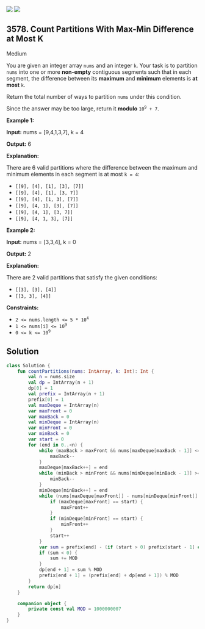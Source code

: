 [![](https://img.shields.io/github/stars/javadev/LeetCode-in-Kotlin?label=Stars&style=flat-square)](https://github.com/javadev/LeetCode-in-Kotlin)
[![](https://img.shields.io/github/forks/javadev/LeetCode-in-Kotlin?label=Fork%20me%20on%20GitHub%20&style=flat-square)](https://github.com/javadev/LeetCode-in-Kotlin/fork)

## 3578\. Count Partitions With Max-Min Difference at Most K

Medium

You are given an integer array `nums` and an integer `k`. Your task is to partition `nums` into one or more **non-empty** contiguous segments such that in each segment, the difference between its **maximum** and **minimum** elements is **at most** `k`.

Return the total number of ways to partition `nums` under this condition.

Since the answer may be too large, return it **modulo** <code>10<sup>9</sup> + 7</code>.

**Example 1:**

**Input:** nums = [9,4,1,3,7], k = 4

**Output:** 6

**Explanation:**

There are 6 valid partitions where the difference between the maximum and minimum elements in each segment is at most `k = 4`:

*   `[[9], [4], [1], [3], [7]]`
*   `[[9], [4], [1], [3, 7]]`
*   `[[9], [4], [1, 3], [7]]`
*   `[[9], [4, 1], [3], [7]]`
*   `[[9], [4, 1], [3, 7]]`
*   `[[9], [4, 1, 3], [7]]`

**Example 2:**

**Input:** nums = [3,3,4], k = 0

**Output:** 2

**Explanation:**

There are 2 valid partitions that satisfy the given conditions:

*   `[[3], [3], [4]]`
*   `[[3, 3], [4]]`

**Constraints:**

*   <code>2 <= nums.length <= 5 * 10<sup>4</sup></code>
*   <code>1 <= nums[i] <= 10<sup>9</sup></code>
*   <code>0 <= k <= 10<sup>9</sup></code>

## Solution

```kotlin
class Solution {
    fun countPartitions(nums: IntArray, k: Int): Int {
        val n = nums.size
        val dp = IntArray(n + 1)
        dp[0] = 1
        val prefix = IntArray(n + 1)
        prefix[0] = 1
        val maxDeque = IntArray(n)
        var maxFront = 0
        var maxBack = 0
        val minDeque = IntArray(n)
        var minFront = 0
        var minBack = 0
        var start = 0
        for (end in 0..<n) {
            while (maxBack > maxFront && nums[maxDeque[maxBack - 1]] <= nums[end]) {
                maxBack--
            }
            maxDeque[maxBack++] = end
            while (minBack > minFront && nums[minDeque[minBack - 1]] >= nums[end]) {
                minBack--
            }
            minDeque[minBack++] = end
            while (nums[maxDeque[maxFront]] - nums[minDeque[minFront]] > k) {
                if (maxDeque[maxFront] == start) {
                    maxFront++
                }
                if (minDeque[minFront] == start) {
                    minFront++
                }
                start++
            }
            var sum = prefix[end] - (if (start > 0) prefix[start - 1] else 0)
            if (sum < 0) {
                sum += MOD
            }
            dp[end + 1] = sum % MOD
            prefix[end + 1] = (prefix[end] + dp[end + 1]) % MOD
        }
        return dp[n]
    }

    companion object {
        private const val MOD = 1000000007
    }
}
```